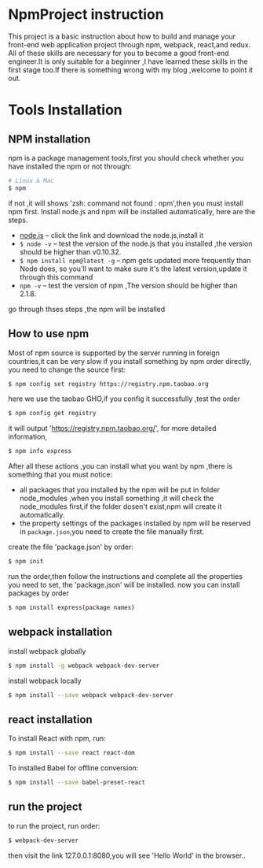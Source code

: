 # NpmProject instruction

This project is a basic instruction about how to build and manage your front-end web application project through npm, webpack, react,and redux. All of these skills are necessary for you to become a good front-end engineer.It is only suitable for a beginner ,I have learned these skills in the first stage too.If there is something wrong with my blog ,welcome to point it out.

# Tools Installation 

## NPM installation

npm is a package management tools,first you should check whether you have installed the npm or not through:

```bash
# Linux & Mac
$ npm 
```

if not ,it will shows  'zsh: command not found : npm',then you must install npm first.
Install node.js and npm will be installed automatically, here are the steps.

- <a href="https://nodejs.org/en/download/">node.js</a> – click the link and download the node.js,install it
- `$ node -v` – test the version of the node.js that you installed ,the version should be higher than v0.10.32.
- `$ npm install npm@latest -g` – npm gets updated more frequently than Node does, so you'll want to make sure it's the latest version,update it through this command
- `npm -v` – test the version of npm ,The version should be higher than 2.1.8.

go through thses steps ,the npm will be installed

## How to use npm

Most of npm source is supported by the server running in foreign countries,it can be very slow if you install something by npm order directly, you need to change the source first:
 
```bash
$ npm config set registry https://registry.npm.taobao.org
```
here we use the taobao GHO,if you config it successfully ,test the order

```bash
$ npm config get registry
```

it will output 'https://registry.npm.taobao.org/', for more detailed information,

```bash
$ npm info express
```

After all these actions ,you can install what you want by npm ,there is something that you must notice:

- all packages that you installed by the npm will be put in folder node_modules ,when you install something ,it will check the node_modules first,if the folder dosen't exist,npm will create it automatically.
- the property settings of the packages installed by npm will be reserved in `package.json`,you need to create the file manually first.

create the file 'package.json' by order:

```bash
$ npm init
```

run the order,then follow the instructions and complete all the properties you need to set, the 'package.json' will be installed.
now you can install packages by order

```bash
$ npm install express(package names)
```

## webpack installation

install webpack globally

```bash
$ npm install -g webpack webpack-dev-server
```

install webpack locally

```bash
$ npm install --save webpack webpack-dev-server
```

## react installation

To install React with npm, run:

```bash
$ npm install --save react react-dom 
```

To installed Babel for offline conversion:

```bash
$ npm install --save babel-preset-react
```

## run the project

to run the project, run order:

```bash
$ webpack-dev-server
```

then visit the link 127.0.0.1:8080,you will see 'Hello World' in the browser..
